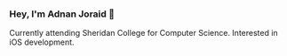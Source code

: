 ### Hey, I'm Adnan Joraid 👋

Currently attending Sheridan College for Computer Science. Interested in iOS development. 

<!-- [![Top Langs](https://github-readme-stats.vercel.app/api/top-langs/?username=adnanjoraid&layout=compact)](https://github.com/anuraghazra/github-readme-stats) -->


<!-- Technologies I will try to learn in 2022:

- [x] TypeScript
- [ ] GraphQL
- [ ] PostgreSQL
- [ ] Node -->



<!-- Stacks I want to create projects with:
- [ ] React (TypeScript), GraphQL, Apollo, Node (TypeScript), PostgreSQL
- [ ] MongoDB, Express, React (TypeScript), Node (TypeScript) -->


<!-- Goals for 2022:
- [ ] Rebuld my personal website with a different stack. (Currently my website uses Flask, Firestore, Bootstrap)
<!-- - [ ] Change my "Most Used Language" below to TypeScript  -->
<!-- - [ ] Publish an iOS application to the App Store -->
<!-- [![Top Langs](https://github-readme-stats.vercel.app/api/top-langs/?username=adnanjoraid&layout=compact)](https://github.com/adnanjoraid/github-readme-stats) -->
<!--
**AdnanJoraid/AdnanJoraid** is a ✨ _special_ ✨ repository because its `README.md` (this file) appears on your GitHub profile.

Here are some ideas to get you started:
📫 How to reach me: [LinkedIn](https://www.linkedin.com/in/adnan-joraid-9ab2a320b/) | adnanjoraidca@gmail.com | [Personal Website](https://www.adnanjoraid.com)

- 🔭 I’m currently working on ...
- 🌱 I’m currently learning ...
- 👯 I’m looking to collaborate on ...
- 🤔 I’m looking for help with ...
- 💬 Ask me about ...
- 📫 How to reach me: ...
- 😄 Pronouns: ...
- ⚡ Fun fact: ...
![enter image description here](https://github-readme-stats.vercel.app/api?username=adnanjoraid&&show_icons=true&title_color=ffffff&icon_color=bb2acf&text_color=daf7dc&bg_color=151515)
-->
